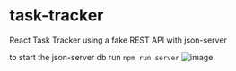 # task-tracker
React Task Tracker using a fake REST API with json-server

to start the json-server db run `npm run server`
![image](https://user-images.githubusercontent.com/43813154/161942950-b2db37e5-83ce-41ea-8c56-b3c6163e87d4.png)
